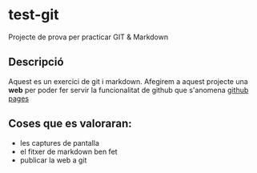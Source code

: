 # test-git
Projecte de prova per practicar GIT &amp; Markdown

## Descripció

Aquest es un exercici de git i markdown. Afegirem a aquest projecte una **web** per poder fer servir la funcionalitat de github que s'anomena [github pages](https://pages.github.com/)

## Coses que es valoraran:
* les captures de pantalla
* el fitxer de markdown ben fet
* publicar la web a git